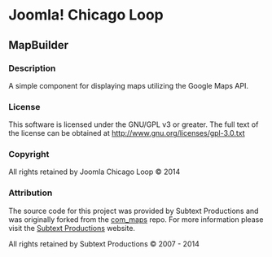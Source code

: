 # Joomla! Chicago Loop #
## MapBuilder ##
### Description ###

A simple component for displaying maps utilizing the Google Maps API.

### License ###

This software is licensed under the GNU/GPL v3 or greater. The full text of the license can be obtained at http://www.gnu.org/licenses/gpl-3.0.txt

### Copyright ###

All rights retained by Joomla Chicago Loop &copy; 2014

### Attribution ###

The source code for this project was provided by Subtext Productions and was originally forked from the [com_maps](https://github.com/subtext/com_maps.git) repo. For more information please visit the [Subtext Productions](https://www.subtextproductions.com) website.

All rights retained by Subtext Productions &copy; 2007 - 2014
